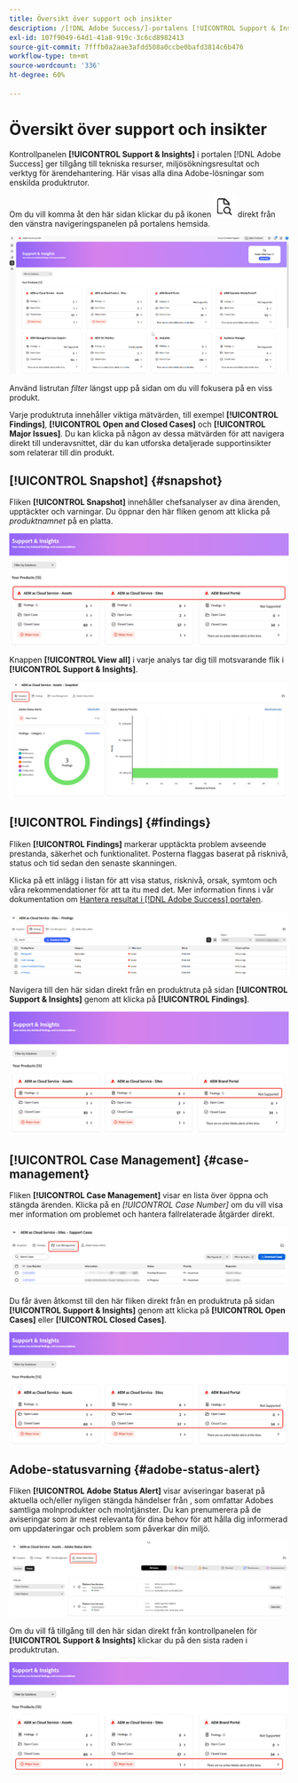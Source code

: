 ```yaml
---
title: Översikt över support och insikter
description: /[!DNL Adobe Success/]-portalens [!UICONTROL Support & Insights]-kontrollpanel ger åtkomst till tekniska resurser, miljösökningsresultat och ärendehanteringsverktyg.
exl-id: 107f9049-64d1-41a8-919c-3c6cd8982413
source-git-commit: 7fffb0a2aae3afdd508a0ccbe0bafd3814c6b476
workflow-type: tm+mt
source-wordcount: '336'
ht-degree: 60%

---
```


# Översikt över support och insikter

Kontrollpanelen **[!UICONTROL Support & Insights]** i portalen [!DNL Adobe Success] ger tillgång till tekniska resurser, miljösökningsresultat och verktyg för ärendehantering. Här visas alla dina Adobe-lösningar som enskilda produktrutor.

Om du vill komma åt den här sidan klickar du på ikonen ![support-and-insights-icon](/help/adobe-success-portal/assets/support-and-insight-icon.png) direkt från den vänstra navigeringspanelen på portalens hemsida.

![support-and-insights-landing-page](/help/adobe-success-portal/assets/support-and-insights-landing-page.png)

Använd listrutan *filter* längst upp på sidan om du vill fokusera på en viss produkt.

Varje produktruta innehåller viktiga mätvärden, till exempel **[!UICONTROL Findings]**, **[!UICONTROL Open and Closed Cases]** och **[!UICONTROL Major Issues]**. Du kan klicka på någon av dessa mätvärden för att navigera direkt till underavsnittet, där du kan utforska detaljerade supportinsikter som relaterar till din produkt.

## [!UICONTROL Snapshot] {#snapshot}

Fliken **[!UICONTROL Snapshot]** innehåller chefsanalyser av dina ärenden, upptäckter och varningar. Du öppnar den här fliken genom att klicka på *produktnamnet* på en platta.

![snapshot-from-support-and-insights-card](/help/adobe-success-portal/assets/snapshot-from-support-insights-card.png)

Knappen **[!UICONTROL View all]** i varje analys tar dig till motsvarande flik i **[!UICONTROL Support & Insights]**.

![snapshot-tab](/help/adobe-success-portal/assets/snapshot-tab-support-and-insights.png)

## [!UICONTROL Findings] {#findings}

Fliken **[!UICONTROL Findings]** markerar upptäckta problem avseende prestanda, säkerhet och funktionalitet. Posterna flaggas baserat på risknivå, status och tid sedan den senaste skanningen.

Klicka på ett inlägg i listan för att visa status, risknivå, orsak, symtom och våra rekommendationer för att ta itu med det. Mer information finns i vår dokumentation om [Hantera resultat i [!DNL Adobe Success] portalen](/help/adobe-success-portal/technical-persona/support-and-insights/manage-findings-adobe-success-portal.md).

![finding-tab](/help/adobe-success-portal/assets/findings-tab-support-and-insights.png)

Navigera till den här sidan direkt från en produktruta på sidan **[!UICONTROL Support & Insights]** genom att klicka på **[!UICONTROL Findings]**.

![finding-from-support-and-insights-card](/help/adobe-success-portal/assets/findings-from-support-and-insights-card.png)

## [!UICONTROL Case Management] {#case-management}

Fliken **[!UICONTROL Case Management]** visar en lista över öppna och stängda ärenden. Klicka på en *[!UICONTROL Case Number]* om du vill visa mer information om problemet och hantera fallrelaterade åtgärder direkt.

![case-management-tab](/help/adobe-success-portal/assets/case-management-tab-support-and-insights.png)

Du får även åtkomst till den här fliken direkt från en produktruta på sidan **[!UICONTROL Support & Insights]** genom att klicka på **[!UICONTROL Open Cases]** eller **[!UICONTROL Closed Cases]**.

![case-management-from-support-and-insights-card](/help/adobe-success-portal/assets/case-management-from-support-insights-card.png)

## Adobe-statusvarning {#adobe-status-alert}

Fliken **[!UICONTROL Adobe Status Alert]** visar aviseringar baserat på aktuella och/eller nyligen stängda händelser från , som omfattar Adobes samtliga molnprodukter och molntjänster. Du kan prenumerera på de aviseringar som är mest relevanta för dina behov för att hålla dig informerad om uppdateringar och problem som påverkar din miljö.

![adobe-status-alert-tab](/help/adobe-success-portal/assets/status-alert-tab-support-and-insights.png)

Om du vill få tillgång till den här sidan direkt från kontrollpanelen för **[!UICONTROL Support & Insights]** klickar du på den sista raden i produktrutan.

![adobe-status-alert-support-and-insights-card](/help/adobe-success-portal/assets/status-alerts-from-support-insights-card.png)
